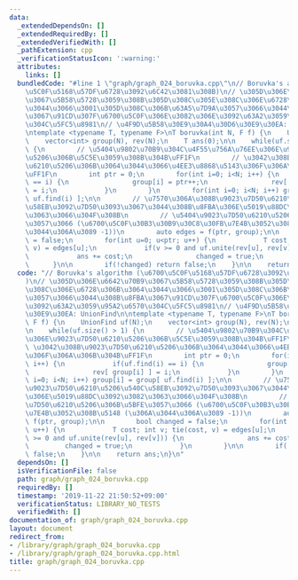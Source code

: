 ```yaml
---
data:
  _extendedDependsOn: []
  _extendedRequiredBy: []
  _extendedVerifiedWith: []
  _pathExtension: cpp
  _verificationStatusIcon: ':warning:'
  attributes:
    links: []
  bundledCode: "#line 1 \"graph/graph_024_boruvka.cpp\"\n// Boruvka's algorithm (\u6700\
    \u5C0F\u5168\u57DF\u6728\u3092\u6C42\u3081\u308B)\n// \u305D\u306E\u6642\u70B9\
    \u3067\u5B58\u5728\u3059\u308B\u305D\u308C\u305E\u308C\u306E\u6728\u306B\u3064\
    \u3044\u3066\u3001\u305D\u308C\u306B\u63A5\u7D9A\u3057\u3066\u3044\u308B\u8FBA\
    \u3067\u91CD\u307F\u6700\u5C0F\u306E\u3082\u306E\u3092\u63A2\u3059\u95A2\u6570\
    \u304C\u5FC5\u8981\n// \u4F9D\u5B58\u30E9\u30A4\u30D6\u30E9\u30EA: UnionFind\n\
    \ntemplate <typename T, typename F>\nT boruvka(int N, F f) {\n    UnionFind uf(N);\n\
    \    vector<int> group(N), rev(N);\n    T ans(0);\n\n    while(uf.size() > 1)\
    \ {\n        // \u5404\u9802\u70B9\u304C\u4F55\u756A\u76EE\u306E\u9023\u7D50\u6210\
    \u5206\u306B\u5C5E\u3059\u308B\u304B\uFF1F\n        // \u3042\u308B\u9023\u7D50\
    \u6210\u5206\u306B\u3064\u3044\u3066\u4EE3\u8868\u5143\u306F\u306A\u306B\u304B\
    \uFF1F\n        int ptr = 0;\n        for(int i=0; i<N; i++) {\n            if(uf.find(i)\
    \ == i) {\n                group[i] = ptr++;\n                rev[ group[i] ]\
    \ = i;\n            }\n        }\n        for(int i=0; i<N; i++) group[i] = group[\
    \ uf.find(i) ];\n\n        // \u7570\u306A\u308B\u9023\u7D50\u6210\u5206\u540C\
    \u58EB\u3092\u7D50\u3093\u3067\u3044\u308B\u8FBA\u306E\u5019\u88DC\u3092\u3082\
    \u3063\u3066\u304F\u308B\n        // \u5404\u9023\u7D50\u6210\u5206\u306B\u5BFE\
    \u3057\u3066 (\u6700\u5C0F\u30B3\u30B9\u30C8\u30FB\u7E4B\u3052\u308B\u5148 (\u306A\
    \u3044\u306A\u3089 -1))\n        auto edges = f(ptr, group);\n\n        bool changed\
    \ = false;\n        for(int u=0; u<ptr; u++) {\n            T cost; int v; tie(cost,\
    \ v) = edges[u];\n            if(v >= 0 and uf.unite(rev[u], rev[v])) {\n    \
    \            ans += cost;\n                changed = true;\n            }\n  \
    \      }\n\n        if(!changed) return false;\n    }\n\n    return ans;\n}\n"
  code: "// Boruvka's algorithm (\u6700\u5C0F\u5168\u57DF\u6728\u3092\u6C42\u3081\u308B\
    )\n// \u305D\u306E\u6642\u70B9\u3067\u5B58\u5728\u3059\u308B\u305D\u308C\u305E\
    \u308C\u306E\u6728\u306B\u3064\u3044\u3066\u3001\u305D\u308C\u306B\u63A5\u7D9A\
    \u3057\u3066\u3044\u308B\u8FBA\u3067\u91CD\u307F\u6700\u5C0F\u306E\u3082\u306E\
    \u3092\u63A2\u3059\u95A2\u6570\u304C\u5FC5\u8981\n// \u4F9D\u5B58\u30E9\u30A4\u30D6\
    \u30E9\u30EA: UnionFind\n\ntemplate <typename T, typename F>\nT boruvka(int N,\
    \ F f) {\n    UnionFind uf(N);\n    vector<int> group(N), rev(N);\n    T ans(0);\n\
    \n    while(uf.size() > 1) {\n        // \u5404\u9802\u70B9\u304C\u4F55\u756A\u76EE\
    \u306E\u9023\u7D50\u6210\u5206\u306B\u5C5E\u3059\u308B\u304B\uFF1F\n        //\
    \ \u3042\u308B\u9023\u7D50\u6210\u5206\u306B\u3064\u3044\u3066\u4EE3\u8868\u5143\
    \u306F\u306A\u306B\u304B\uFF1F\n        int ptr = 0;\n        for(int i=0; i<N;\
    \ i++) {\n            if(uf.find(i) == i) {\n                group[i] = ptr++;\n\
    \                rev[ group[i] ] = i;\n            }\n        }\n        for(int\
    \ i=0; i<N; i++) group[i] = group[ uf.find(i) ];\n\n        // \u7570\u306A\u308B\
    \u9023\u7D50\u6210\u5206\u540C\u58EB\u3092\u7D50\u3093\u3067\u3044\u308B\u8FBA\
    \u306E\u5019\u88DC\u3092\u3082\u3063\u3066\u304F\u308B\n        // \u5404\u9023\
    \u7D50\u6210\u5206\u306B\u5BFE\u3057\u3066 (\u6700\u5C0F\u30B3\u30B9\u30C8\u30FB\
    \u7E4B\u3052\u308B\u5148 (\u306A\u3044\u306A\u3089 -1))\n        auto edges =\
    \ f(ptr, group);\n\n        bool changed = false;\n        for(int u=0; u<ptr;\
    \ u++) {\n            T cost; int v; tie(cost, v) = edges[u];\n            if(v\
    \ >= 0 and uf.unite(rev[u], rev[v])) {\n                ans += cost;\n       \
    \         changed = true;\n            }\n        }\n\n        if(!changed) return\
    \ false;\n    }\n\n    return ans;\n}\n"
  dependsOn: []
  isVerificationFile: false
  path: graph/graph_024_boruvka.cpp
  requiredBy: []
  timestamp: '2019-11-22 21:50:52+09:00'
  verificationStatus: LIBRARY_NO_TESTS
  verifiedWith: []
documentation_of: graph/graph_024_boruvka.cpp
layout: document
redirect_from:
- /library/graph/graph_024_boruvka.cpp
- /library/graph/graph_024_boruvka.cpp.html
title: graph/graph_024_boruvka.cpp
---
```

